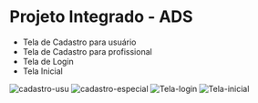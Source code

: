 # Projeto Integrado - ADS

- Tela de Cadastro para usuário
- Tela de Cadastro para profissional
- Tela de Login
- Tela Inicial

![cadastro-usu](https://github.com/amitairferreira/PI-ADS/assets/100969789/08c93ab9-86ce-4d60-963c-4da0ce8144bf)
![cadastro-especial](https://github.com/amitairferreira/PI-ADS/assets/100969789/182f2e64-3ced-4970-9789-c11982dfca4c)
![Tela-login](https://github.com/amitairferreira/PI-ADS/assets/100969789/0a01414e-4724-415c-9d21-8194c6525b6f)
![Tela-inicial](https://github.com/amitairferreira/PI-ADS/assets/100969789/73073896-fc25-48d3-88a2-c479b6accc17)
